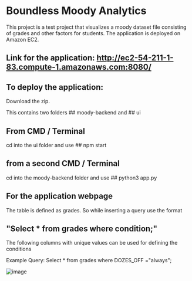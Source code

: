 # Boundless Moody Analytics
This project is a test project that visualizes a moody dataset file consisting of grades and other factors for students.
The application is deployed on Amazon EC2.

## Link for the application: http://ec2-54-211-1-83.compute-1.amazonaws.com:8080/

## To deploy the application: 
Download the zip. 

This contains two folders ## moody-backend and ## ui

## From CMD / Terminal 

cd into the ui folder and use ## npm start

## from a second CMD / Terminal 

cd into the moody-backend folder and use ## python3 app.py


## For the application webpage

The table is defined as grades. 
So while inserting a query use the format 

 ## "Select * from grades where condition;"

The following columns with unique values can be used for defining the conditions

Example Query: Select * from grades where DOZES_OFF ="always";

![image](https://user-images.githubusercontent.com/91026979/163110191-cf300ddb-aa58-4a75-8b15-31987b1cc553.png)



